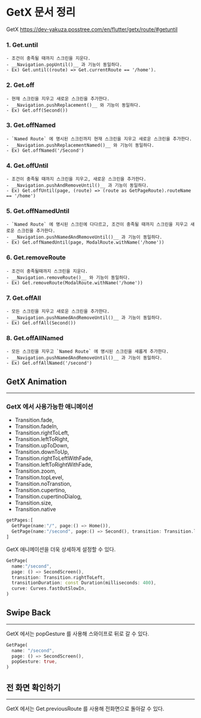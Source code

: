 # GetX 문서 정리
GetX <a> https://dev-yakuza.posstree.com/en/flutter/getx/route/#getuntil

### 1. Get.until
    - 조건이 충족될 때까지 스크린을 지운다.
    - __Navigation.popUntil()__ 과 기능이 동일하다.
    - Ex) Get.until((route) => Get.currentRoute == '/home').

### 2. Get.off
    - 현재 스크린을 지우고 새로운 스크린을 추가한다.
    - __Navigation.pushReplacement()__ 와 기능이 동일하다.
    - Ex) Get.off(Second())

### 3. Get.offNamed
    - `Named Route` 에 명시된 스크린까지 현재 스크린을 지우고 새로운 스크린을 추가한다.
    - __Navigation.pushReplacementNamed()__ 와 기능이 동일하다.
    - Ex) Get.offNamed('/Second')

### 4. Get.offUntil
    - 조건이 충족될 때까지 스크린을 지우고, 새로운 스크린을 추가한다.
    - __Navigation.pushAndRemoveUntil()__ 과 기능이 동일하다.
    - Ex) Get.offUntil(page, (route) => (route as GetPageRoute).routeName == '/home')
### 5. Get.offNamedUntil
    - `Named Route` 에 명시된 스크린에 다다르고, 조건이 충족될 때까지 스크린을 지우고 새로운 스크린을 추가한다.
    - __Navigation.pushNamedAndRemoveUntil()__ 과 기능이 동일하다.
    - Ex) Get.offNamedUntil(page, ModalRoute.withName('/home'))

### 6. Get.removeRoute
    - 조건이 충족될때까지 스크린을 지운다.
    - __Navigation.removeRoute()__ 와 기능이 동일하다.
    - Ex) Get.removeRoute(ModalRoute.withName('/home'))

### 7. Get.offAll
    - 모든 스크린을 지우고 새로운 스크린을 추가한다.
    - __Navigation.pushNamedAndRemoveUntil()__ 과 기능이 동일하다.
    - Ex) Get.offAll(Second())

### 8. Get.offAllNamed
    - 모든 스크린을 지우고 `Named Route` 에 명시된 스크린을 새롭게 추가한다.
    - __Navigation.pushNamedAndRemoveUntil()__ 과 기능이 동일하다.
    - Ex) Get.offAllNamed('/second')

## GetX Animation
---

### GetX 에서 사용가능한 애니메이션
- Transition.fade,
- Transition.fadeIn,
- Transition.rightToLeft,
- Transition.leftToRight,
- Transition.upToDown,
- Transition.downToUp,
- Transition.rightToLeftWithFade,
- Transition.leftToRightWithFade,
- Transition.zoom,
- Transition.topLevel,
- Transition.noTranstion,
- Transition.cupertino,
- Transition.cupertinoDialog,
- Transition.size,
- Transition.native

``` Dart
getPages:[
  GetPage(name:"/", page:() => Home()),
  GetPage(name:"/second", page:() => Second(), transition: Transition.leftToRight),
]
```

GetX 애니메이션을 더욱 상세하게 설정할 수 있다.
``` Dart
GetPage(
  name:"/second",
  page: () => SecondScreen(),
  transition: Transition.rightToLeft,
  transitionDuration: const Duration(milliseconds: 400),
  curve: Curves.fastOutSlowIn,
)
```

## Swipe Back
---
GetX 에서는 popGesture 를 사용해 스와이프로 뒤로 갈 수 있다.

``` Dart
GetPage(
  name: "/second",
  page: () => SecondScreen(),
  popGesture: true,
)
```

## 전 화면 확인하기
---
GetX 에서는 Get.previousRoute 를 사용해 전화면으로 돌아갈 수 있다.